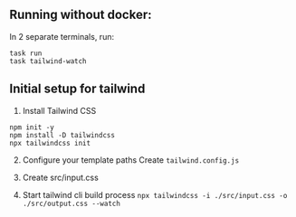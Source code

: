 
## Running without docker:

In 2 separate terminals, run:
```
task run
task tailwind-watch 
```

## Initial setup for tailwind
1. Install Tailwind CSS
```
npm init -y
npm install -D tailwindcss
npx tailwindcss init
```
2. Configure your template paths
Create `tailwind.config.js`

3. Create src/input.css

4. Start tailwind cli build process
`npx tailwindcss -i ./src/input.css -o ./src/output.css --watch`
